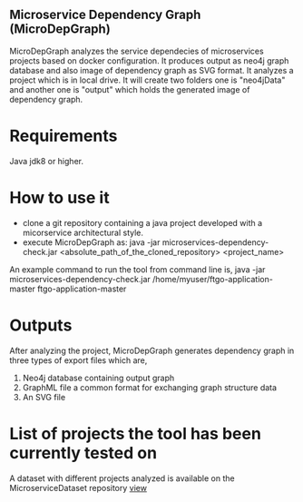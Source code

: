 ## Microservice Dependency Graph (MicroDepGraph)

MicroDepGraph analyzes the service dependecies of microservices projects based on docker configuration. It produces output as neo4j graph database and also image of dependency graph as SVG format. It analyzes a project which is in local drive. It will create two folders one is "neo4jData" and another one is "output" which holds the generated image of dependency graph.

# Requirements

Java jdk8 or higher.

# How to use it

* clone a git repository containing a java project developed with a micorservice architectural style. 
* execute MicroDepGraph as:     java -jar microservices-dependency-check.jar  <absolute_path_of_the_cloned_repository> <project_name> 

An example command to run the tool from command line is,
 java -jar microservices-dependency-check.jar /home/myuser/ftgo-application-master ftgo-application-master
 
# Outputs

After analyzing the project, MicroDepGraph generates dependency graph in three types of export files which are,

1. Neo4j database containing output graph
2. GraphML file a common format for exchanging graph structure data
3. An SVG file


# List of projects the tool has been currently tested on

A dataset with different projects analyzed is available on the MicroserviceDataset repository [view](https://github.com/clowee/MicroserviceDataset)



